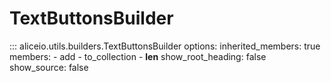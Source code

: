 # TextButtonsBuilder

::: aliceio.utils.builders.TextButtonsBuilder
    options:
      inherited_members: true
      members:
        - add
        - to_collection
        - __len__
      show_root_heading: false
      show_source: false

